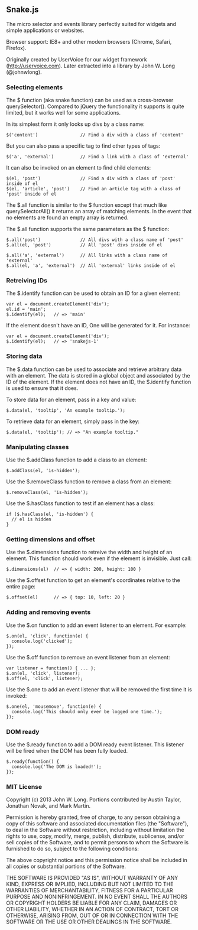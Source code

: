 Snake.js
--------

The micro selector and events library perfectly suited for widgets and simple
applications or websites.

Browser support: IE8+ and other modern browsers (Chrome, Safari, Firefox).

Originally created by UserVoice for our widget framework (http://uservoice.com).
Later extracted into a library by John W. Long (@johnwlong).


### Selecting elements

The $ function (aka snake function) can be used as a cross-browser
querySelector(). Compared to jQuery the functionality it supports is quite
limited, but it works well for some applications.

In its simplest form it only looks up divs by a class name:

    $('content')                // Find a div with a class of 'content'

But you can also pass a specific tag to find other types of tags:

    $('a', 'external')          // Find a link with a class of 'external'

It can also be invoked on an element to find child elements:

    $(el, 'post')               // Find a div with a class of 'post' inside of el
    $(el, 'article', 'post')    // Find an article tag with a class of 'post' inside of el
The $.all function is similar to the $ function except that much like
querySelectorAll() it returns an array of matching elements. In the
event that no elements are found an empty array is returned.

The $.all function supports the same parameters as the $ function:

    $.all('post')               // All divs with a class name of 'post'
    $.all(el, 'post')           // All 'post' divs inside of el

    $.all('a', 'external')      // All links with a class name of 'external'
    $.all(el, 'a', 'external')  // All 'external' links inside of el


### Retreiving IDs

The $.identify function can be used to obtain an ID for a given element:

    var el = document.createElement('div');
    el.id = 'main';
    $.identify(el);   // => 'main'

If the element doesn't have an ID, One will be generated for it. For instance:

    var el = document.createElement('div');
    $.identify(el);   // => 'snakejs-1'


### Storing data

The $.data function can be used to associate and retrieve arbitrary data with
an element. The data is stored in a global object and associated by the ID
of the element. If the element does not have an ID, the $.identify function
is used to ensure that it does.

To store data for an element, pass in a key and value:

    $.data(el, 'tooltip', 'An example tooltip.');

To retrieve data for an element, simply pass in the key:

    $.data(el, 'tooltip'); // => "An example tooltip."


### Manipulating classes

Use the $.addClass function to add a class to an element:

    $.addClass(el, 'is-hidden');

Use the $.removeClass function to remove a class from an element:

    $.removeClass(el, 'is-hidden');

Use the $.hasClass function to test if an element has a class:

    if ($.hasClass(el, 'is-hidden') {
      // el is hidden
    }


### Getting dimensions and offset

Use the $.dimensions function to retreive the width and height of an element.
This function should work even if the element is invisible. Just call:

    $.dimensions(el)  // => { width: 200, height: 100 }
Use the $.offset function to get an element's coordinates relative to the
entire page:

    $.offset(el)      // => { top: 10, left: 20 }


### Adding and removing events

Use the $.on function to add an event listener to an element. For example:

    $.on(el, 'click', function(e) {
      console.log('clicked');
    });

Use the $.off function to remove an event listener from an element:

    var listener = function() { ... };
    $.on(el, 'click', listener);
    $.off(el, 'click', listener);
Use the $.one to add an event listener that will be removed the first time
it is invoked:

    $.one(el, 'mousemove', function(e) {
      console.log('This should only ever be logged one time.');
    });


### DOM ready

Use the $.ready function to add a DOM ready event listener. This listener
will be fired when the DOM has been fully loaded.

    $.ready(function() {
      console.log('The DOM is loaded!');
    });


### MIT License

Copyright (c) 2013 John W. Long. Portions contributed by Austin Taylor,
Jonathan Novak, and Mark Martin.

Permission is hereby granted, free of charge, to any person obtaining a copy
of this software and associated documentation files (the "Software"), to deal
in the Software without restriction, including without limitation the rights
to use, copy, modify, merge, publish, distribute, sublicense, and/or sell
copies of the Software, and to permit persons to whom the Software is furnished
to do so, subject to the following conditions:

The above copyright notice and this permission notice shall be included in all
copies or substantial portions of the Software.

THE SOFTWARE IS PROVIDED "AS IS", WITHOUT WARRANTY OF ANY KIND, EXPRESS OR
IMPLIED, INCLUDING BUT NOT LIMITED TO THE WARRANTIES OF MERCHANTABILITY,
FITNESS FOR A PARTICULAR PURPOSE AND NONINFRINGEMENT. IN NO EVENT SHALL THE
AUTHORS OR COPYRIGHT HOLDERS BE LIABLE FOR ANY CLAIM, DAMAGES OR OTHER
LIABILITY, WHETHER IN AN ACTION OF CONTRACT, TORT OR OTHERWISE, ARISING FROM,
OUT OF OR IN CONNECTION WITH THE SOFTWARE OR THE USE OR OTHER DEALINGS IN THE
SOFTWARE.
